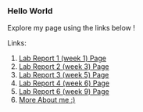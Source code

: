 ### **Hello World**
Explore my page using the links below !

 Links:    
1. [Lab Report 1 (week 1) Page](https://mannat-gill.github.io/cse15l-lab-reports/lab-report-1-week-0.html)
2. [Lab Report 2 (week 3) Page](https://mannat-gill.github.io/cse15l-lab-reports/lab-report-2-week-3.html)
3. [Lab Report 3 (week 5) Page](https://mannat-gill.github.io/cse15l-lab-reports/lab-report-3-week-5.html)
4. [Lab Report 4 (week 6) Page](https://mannat-gill.github.io/cse15l-lab-reports/lab-report-4-week-7.html)
5. [Lab Report 6 (week 9) Page](https://mannat-gill.github.io/cse15l-lab-reports/lab-report-5-week-9.html)
6. [ More About me :)](https://mannat-gill.github.io/cse15l-lab-reports/trial.html)
